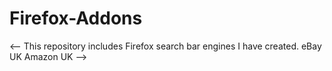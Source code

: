 # Firefox-Addons

<-- 
This repository includes Firefox search bar engines I have created.
 eBay UK
 Amazon UK
-->
